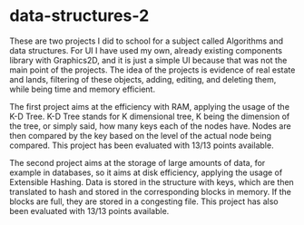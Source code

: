 # data-structures-2

These are two projects I did to school for a subject called Algorithms and data structures.  For UI I have used my own, already existing components library with Graphics2D, and it is just a simple UI because that was not the main point of the projects. The idea of the projects is evidence of real estate and lands, filtering of these objects, adding, editing, and deleting them, while being time and memory efficient. 

The first project aims at the efficiency with RAM, applying the usage of the K-D Tree. K-D Tree stands for K dimensional tree, K being the dimension of the tree, or simply said, how many keys each of the nodes have. Nodes are then compared by the key based on the level of the actual node being compared. This project has been evaluated with 13/13 points available. 

The second project aims at the storage of large amounts of data, for example in databases, so it aims at disk efficiency, applying the usage of Extensible Hashing. Data is stored in the structure with keys, which are then translated to hash and stored in the corresponding blocks in memory. If the blocks are full, they are stored in a congesting file. This project has also been evaluated with 13/13 points available.
